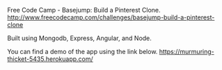 Free Code Camp - Basejump: Build a Pinterest Clone. 
http://www.freecodecamp.com/challenges/basejump-build-a-pinterest-clone

Built using Mongodb, Express, Angular, and Node.

You can find a demo of the app using the link below. 
https://murmuring-thicket-5435.herokuapp.com/
